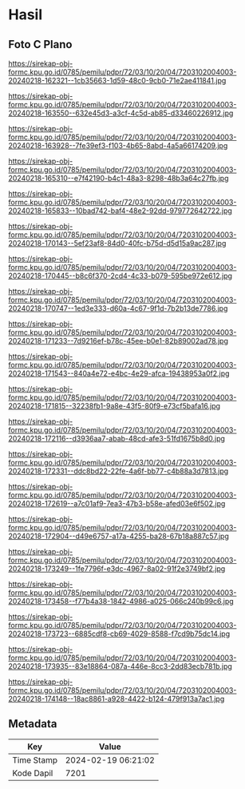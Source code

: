 # Hasil

## Foto C Plano

https://sirekap-obj-formc.kpu.go.id/0785/pemilu/pdpr/72/03/10/20/04/7203102004003-20240218-162321--1cb35663-1d59-48c0-9cb0-71e2ae411841.jpg

https://sirekap-obj-formc.kpu.go.id/0785/pemilu/pdpr/72/03/10/20/04/7203102004003-20240218-163550--632e45d3-a3cf-4c5d-ab85-d33460226912.jpg

https://sirekap-obj-formc.kpu.go.id/0785/pemilu/pdpr/72/03/10/20/04/7203102004003-20240218-163928--7fe39ef3-f103-4b65-8abd-4a5a66174209.jpg

https://sirekap-obj-formc.kpu.go.id/0785/pemilu/pdpr/72/03/10/20/04/7203102004003-20240218-165310--e7f42190-b4c1-48a3-8298-48b3a64c27fb.jpg

https://sirekap-obj-formc.kpu.go.id/0785/pemilu/pdpr/72/03/10/20/04/7203102004003-20240218-165833--10bad742-baf4-48e2-92dd-979772642722.jpg

https://sirekap-obj-formc.kpu.go.id/0785/pemilu/pdpr/72/03/10/20/04/7203102004003-20240218-170143--5ef23af8-84d0-40fc-b75d-d5d15a9ac287.jpg

https://sirekap-obj-formc.kpu.go.id/0785/pemilu/pdpr/72/03/10/20/04/7203102004003-20240218-170445--b8c6f370-2cd4-4c33-b079-595be972e612.jpg

https://sirekap-obj-formc.kpu.go.id/0785/pemilu/pdpr/72/03/10/20/04/7203102004003-20240218-170747--1ed3e333-d60a-4c67-9f1d-7b2b13de7786.jpg

https://sirekap-obj-formc.kpu.go.id/0785/pemilu/pdpr/72/03/10/20/04/7203102004003-20240218-171233--7d9216ef-b78c-45ee-b0e1-82b89002ad78.jpg

https://sirekap-obj-formc.kpu.go.id/0785/pemilu/pdpr/72/03/10/20/04/7203102004003-20240218-171543--840a4e72-e4bc-4e29-afca-19438953a0f2.jpg

https://sirekap-obj-formc.kpu.go.id/0785/pemilu/pdpr/72/03/10/20/04/7203102004003-20240218-171815--32238fb1-9a8e-43f5-80f9-e73cf5bafa16.jpg

https://sirekap-obj-formc.kpu.go.id/0785/pemilu/pdpr/72/03/10/20/04/7203102004003-20240218-172116--d3936aa7-abab-48cd-afe3-51fd1675b8d0.jpg

https://sirekap-obj-formc.kpu.go.id/0785/pemilu/pdpr/72/03/10/20/04/7203102004003-20240218-172331--ddc8bd22-22fe-4a6f-bb77-c4b88a3d7813.jpg

https://sirekap-obj-formc.kpu.go.id/0785/pemilu/pdpr/72/03/10/20/04/7203102004003-20240218-172619--a7c01af9-7ea3-47b3-b58e-afed03e6f502.jpg

https://sirekap-obj-formc.kpu.go.id/0785/pemilu/pdpr/72/03/10/20/04/7203102004003-20240218-172904--d49e6757-a17a-4255-ba28-67b18a887c57.jpg

https://sirekap-obj-formc.kpu.go.id/0785/pemilu/pdpr/72/03/10/20/04/7203102004003-20240218-173249--1fe7796f-e3dc-4967-8a02-91f2e3749bf2.jpg

https://sirekap-obj-formc.kpu.go.id/0785/pemilu/pdpr/72/03/10/20/04/7203102004003-20240218-173458--f77b4a38-1842-4986-a025-066c240b99c6.jpg

https://sirekap-obj-formc.kpu.go.id/0785/pemilu/pdpr/72/03/10/20/04/7203102004003-20240218-173723--6885cdf8-cb69-4029-8588-f7cd9b75dc14.jpg

https://sirekap-obj-formc.kpu.go.id/0785/pemilu/pdpr/72/03/10/20/04/7203102004003-20240218-173935--83e18864-087a-446e-8cc3-2dd83ecb781b.jpg

https://sirekap-obj-formc.kpu.go.id/0785/pemilu/pdpr/72/03/10/20/04/7203102004003-20240218-174148--18ac8861-a928-4422-b124-479f913a7ac1.jpg


## Metadata

| Key        | Value               |
| ---------- | ------------------- |
| Time Stamp | 2024-02-19 06:21:02 |
| Kode Dapil | 7201                |



